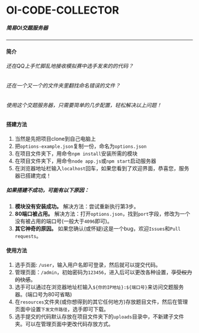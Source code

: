 
# OI-CODE-COLLECTOR

##### 简易OI交题服务器

---

#### 简介

###### 还在QQ上手忙脚乱地接收模拟赛中选手发来的的代码？
###### 还在一个又一个的文件夹里翻找命名错误的文件？
###### 使用这个交题服务器，只需要简单的几步配置，轻松解决以上问题！

#### 搭建方法

1. 当然是先把项目clone到自己电脑上
2. 把`options-example.json`复制一份，命名为`options.json`
3. 在项目文件夹下，用命令`npm install`安装所需的模块
4. 在项目文件夹下，用命令`node app.js`或`npm start`启动服务器
5. 在浏览器地址栏输入`localhost`回车，如果您看到了欢迎界面，恭喜您，服务器已搭建完成！

##### 如果搭建不成功，可能有以下原因：

1. **模块没有安装成功。** 解决方法：尝试重新执行第3步。
2. **80端口被占用。** 解决方法：打开`options.json`，找到`port`字段，修改为一个没有被占用的端口号(一般大于`4096`即可)。
3. **其它神奇的原因。** 如果您确认(或怀疑)这是一个bug，欢迎`Issues`和`Pull requests`。

#### 使用方法

1. 选手页面: `/user`，输入用户名即可登录，然后就可以提交代码。
2. 管理页面：`/admin`，初始密码为`123456`，进入后可以更改各种设置，~~享受权力的快感~~。
3. 选手可以通过在浏览器地址栏输入`${你的IP地址}:${端口号}`来访问交题服务器。(端口号为80可省略)
4. 在`resources`文件夹(或你想得到的其它任何地方)存放题目文件，然后在管理页面中设置`下发文件路径`，选手即可下载。
5. 选手提交的代码默认存放在项目文件夹下的`uploads`目录中，不新建子文件夹。可以在管理页面中更改代码存放方式。

